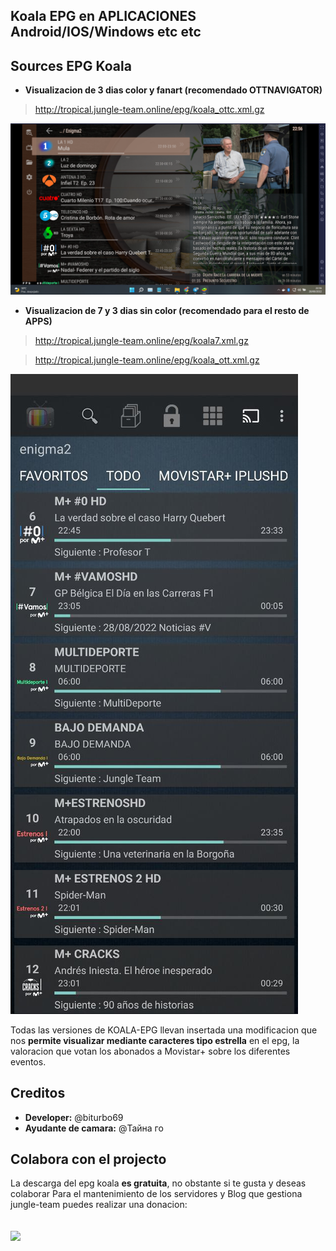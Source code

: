 ## Koala EPG en APLICACIONES Android/IOS/Windows etc etc

## Sources EPG Koala

 - **Visualizacion de 3 dias color y fanart (recomendado OTTNAVIGATOR)**

> http://tropical.jungle-team.online/epg/koala_ottc.xml.gz

![enter image description here](https://github.com/jungla-team/Koala-EPG-MOVISTAR/blob/main/APP/capturas-manual/Captura%20de%20pantalla%202022-08-28%20225724.png?raw=true)


 - **Visualizacion de 7 y 3 dias sin color (recomendado para el resto de APPS)**

> http://tropical.jungle-team.online/epg/koala7.xml.gz

> http://tropical.jungle-team.online/epg/koala_ott.xml.gz

![enter image description here](https://github.com/jungla-team/Koala-EPG-MOVISTAR/blob/main/APP/capturas-manual/photo_2022-08-28_23-10-33.jpg?raw=true)

Todas las versiones de KOALA-EPG llevan insertada una modificacion que nos **permite visualizar mediante caracteres tipo estrella** en el epg, la valoracion que votan los abonados a Movistar+ sobre los diferentes eventos.

## Creditos

 - **Developer:** @biturbo69
 - **Ayudante de camara:** @Тайна го


## Colabora con el projecto
La descarga del epg koala  **es gratuita**, no obstante si te gusta y deseas colaborar Para el mantenimiento de los servidores y Blog que gestiona jungle-team puedes realizar una donacion:

## [![](https://jungle-team.com/wp-content/uploads/2022/08/paypal-logo-4.png)](https://www.paypal.me/jungleteam)
